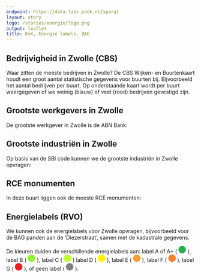 ```yaml
---
endpoint: https://data.labs.pdok.nl/sparql
layout: story
logo: /stories/energie/logo.png
output: leaflet
title: KvK, Energie labels, BAG
---
```


## Bedrijvigheid in Zwolle (CBS)

Waar zitten de meeste bedrijven in Zwolle?  De CBS Wijken- en
Buurtenkaart houdt een groot aantal statistische gegevens voor buurten
bij.  Bijvoorbeeld het aantal bedrijven per buurt.  Op onderstaande
kaart wordt per buurt weergegeven of we weinig (blauw) of veel (rood)
bedrijven gevestigd zijn.

<div data-query
     data-query-sparql="10-buurt-cbs.rq">
</div>

<!--
## Kvk registraties voor ‘Binnenstad-Zuid’

Uit de vorige vraag werd duidelijk dat de meeste bedrijven (605) in
Zwolle in de buurt ‘Binnenstad-Zuid’ liggen.  Laten we voor deze buurt
de KvK registraties tonen:

<div data-query
     data-query-sparql="20-buurt-kvk.rq">
</div>
-->

## Grootste werkgevers in Zwolle

De grootste werkgever in Zwolle is de ABN Bank:

<div
  data-query="http://127.0.0.1:5000/stories/kvk/#query=prefix+kvk%3A+%3Chttp%3A%2F%2Fdata.labs.pdok.nl%2Fkvk%2Fdef%2F%3E%0Aprefix+schema%3A+%3Chttp%3A%2F%2Fschema.org%2F%3E%0Aprefix+xsd%3A+%3Chttp%3A%2F%2Fwww.w3.org%2F2001%2FXMLSchema%23%3E%0Aselect+%3Fnaam+(sum(%3Fwerknemers)+as+%3Fwerknemers)+%7B%0A++graph+%3Chttp%3A%2F%2Fdata.labs.pdok.nl%2Fgraph%2Fkvk%3E+%7B%0A++++%3Forganizatie%0A++++++kvk%3Aplaats+%22Zwolle%22%5E%5Exsd%3Astring%3B%0A++++++schema%3AlegalName+%3Fnaam%3B%0A++++++schema%3AnumberOfEmployees+%3Fwerknemers.%0A++%7D%0A%7D%0Agroup+by+%3Fnaam%0Aorder+by+desc(%3Fwerknemers)%0Alimit+25%0A&contentTypeConstruct=text%2Fturtle&contentTypeSelect=application%2Fsparql-results%2Bjson&endpoint=https%3A%2F%2Fdata.labs.pdok.nl%2Fsparql&requestMethod=POST&tabTitle=Query&headers=%7B%7D&outputFormat=gchart&outputSettings=%7B%22chartConfig%22%3A%7B%22options%22%3A%7B%22legacyScatterChartLabels%22%3Atrue%2C%22isStacked%22%3Afalse%2C%22booleanRole%22%3A%22certainty%22%2C%22vAxes%22%3A%5B%7B%22minValue%22%3Anull%2C%22maxValue%22%3Anull%2C%22viewWindow%22%3Anull%2C%22viewWindowMode%22%3Anull%2C%22useFormatFromData%22%3Atrue%7D%2C%7B%22useFormatFromData%22%3Atrue%7D%5D%2C%22hAxis%22%3A%7B%22viewWindow%22%3A%7B%22max%22%3A3000%2C%22min%22%3Anull%7D%2C%22minValue%22%3Anull%2C%22maxValue%22%3A3000%2C%22useFormatFromData%22%3Atrue%2C%22viewWindowMode%22%3A%22explicit%22%7D%2C%22legend%22%3A%22right%22%2C%22width%22%3A600%2C%22height%22%3A371%2C%22series%22%3A%7B%220%22%3A%7B%7D%7D%7D%2C%22state%22%3A%7B%7D%2C%22view%22%3A%7B%22columns%22%3Anull%2C%22rows%22%3Anull%7D%2C%22isDefaultVisualization%22%3Afalse%2C%22chartType%22%3A%22BarChart%22%7D%2C%22motionChartState%22%3Anull%7D"
  data-query-output="gchart"
  data-query-sparql="40-kvk-werknemers.rq"></div>

## Grootste industriën in Zwolle

Op basis van de SBI code kunnen we de grootste industriën in Zwolle
opvragen:

<div
  data-query="http://yasgui.org/#query=prefix+kvk%3A+%3Chttp%3A%2F%2Fdata.labs.pdok.nl%2Fdataset%2Fbedrijf%23%3E%0Aprefix+schema%3A+%3Chttp%3A%2F%2Fschema.org%2F%3E%0Aprefix+xsd%3A+%3Chttp%3A%2F%2Fwww.w3.org%2F2001%2FXMLSchema%23%3E%0Aselect+%3Fsbi+(sum(%3Fwerknemers)+as+%3Fn)+%7B%0A++graph+%3Chttp%3A%2F%2Fkrr.triply.cc%2FKadaster%2Fgraph%2Fkvk%3E+%7B%0A++++%3Forganizatie+kvk%3Aplaats+%22Zwolle%22%5E%5Exsd%3Astring+%3B%0A+++++++++++++++++schema%3AlegalName+%3Fnaam+%3B%0A+++++++++++++++++schema%3AnumberOfEmployees+%3Fwerknemers+%3B%0A+++++++++++++++++kvk%3AsbiOmschrijving+%3Fsbi+.%0A++%7D%0A%7D%0Agroup+by+%3Fsbi%0Aorder+by+desc(%3Fn)%0Alimit+10%0A&contentTypeConstruct=text%2Fturtle&contentTypeSelect=application%2Fsparql-results%2Bjson&endpoint=https%3A%2F%2Fapi.krr.triply.cc%2Fdatasets%2FKadaster%2Fgeosoup2%2Fservices%2Fgeosoup%2Fsparql&requestMethod=POST&tabTitle=Query+3&headers=%7B%7D&outputFormat=gchart&outputSettings=%7B%22chartConfig%22%3A%7B%22options%22%3A%7B%22hAxis%22%3A%7B%22useFormatFromData%22%3Atrue%2C%22viewWindow%22%3A%7B%22max%22%3Anull%2C%22min%22%3Anull%7D%2C%22minValue%22%3Anull%2C%22maxValue%22%3Anull%7D%2C%22legacyScatterChartLabels%22%3Atrue%2C%22vAxes%22%3A%5B%7B%22useFormatFromData%22%3Atrue%2C%22viewWindow%22%3A%7B%22max%22%3Anull%2C%22min%22%3Anull%7D%2C%22minValue%22%3Anull%2C%22maxValue%22%3Anull%7D%2C%7B%22useFormatFromData%22%3Atrue%2C%22viewWindow%22%3A%7B%22max%22%3Anull%2C%22min%22%3Anull%7D%2C%22minValue%22%3Anull%2C%22maxValue%22%3Anull%7D%5D%2C%22is3D%22%3Atrue%2C%22pieHole%22%3A0%2C%22booleanRole%22%3A%22certainty%22%2C%22width%22%3A600%2C%22height%22%3A371%7D%2C%22state%22%3A%7B%7D%2C%22view%22%3A%7B%22columns%22%3Anull%2C%22rows%22%3Anull%7D%2C%22isDefaultVisualization%22%3Afalse%2C%22chartType%22%3A%22PieChart%22%7D%2C%22motionChartState%22%3Anull%7D"
  data-query-output="gchart"
  data-query-sparql="50-kvk-sbi.rq"></div>


## RCE monumenten

In deze buurt liggen ook de meeste RCE monumenten:

<div data-query
     data-query-sparql="70-buurt-rce.rq">
</div>


## Energielabels (RVO)

We kunnen ook de energielabels voor Zwolle opvragen, bijvoorbeeld voor
de BAG panden aan de ‘Diezerstraat’, samen met de kadastrale gegevens.
<p>De kleuren duiden de verschillende energielabels aan: label A of A+
(
<svg height="20" viewBox="0 0 20 20" xmlns="http://www.w3.org/2000/svg">
  <circle cx="10" cy="10" fill="#22b14c" r="10"/>
</svg>
), label B (
<svg height="20" viewBox="0 0 20 20" xmlns="http://www.w3.org/2000/svg">
  <circle cx="10" cy="10" fill="#8ff334" r="10"/>
</svg>
), label C (
<svg height="20" viewBox="0 0 20 20" xmlns="http://www.w3.org/2000/svg">
  <circle cx="10" cy="10" fill="#bdfc2c" r="10"/>
</svg>
) label D (
<svg height="20" viewBox="0 0 20 20" xmlns="http://www.w3.org/2000/svg">
  <circle cx="10" cy="10" fill="#fff200" r="10"/>
</svg>
), label E (
<svg height="20" viewBox="0 0 20 20" xmlns="http://www.w3.org/2000/svg">
  <circle cx="10" cy="10" fill="#ff9a35" r="10"/>
</svg>
), label F (
<svg height="20" viewBox="0 0 20 20" xmlns="http://www.w3.org/2000/svg">
  <circle cx="10" cy="10" fill="#ff7f27" r="10"/>
</svg>
), label G (
<svg height="20" viewBox="0 0 20 20" xmlns="http://www.w3.org/2000/svg">
  <circle cx="10" cy="10" fill="#ed1c24" r="10"/>
</svg>
), of geen label (
<svg height="20" viewBox="0 0 20 20" xmlns="http://www.w3.org/2000/svg">
  <circle cx="10" cy="10" fill="grey" r="10"/>
</svg>
).</p>

<div data-query
     data-query-endpoint="https://data.pdok.nl/sparql"
     data-query-sparql="60-energielabel.rq">
</div>
